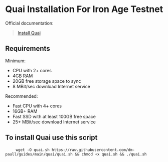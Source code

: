 
<h1>Quai Installation For Iron Age Testnet</h1>
<p data-sourcepos="12:1-12:23" dir="auto">Official documentation:</p>

<blockquote>
    <p>
        <a href="https://docs.quai.network/develop/installation">Install Quai</a>
    </p>
</blockquote>

<h2>Requirements</h2>
<p>Minimum:</p>
<ul>
    <li>CPU with 2+ cores</li>
    <li>4GB RAM</li>
    <li>20GB free storage space to sync</li>
    <li>8 MBit/sec download Internet service</li>
</ul>
<p>Recommended:</p>
<ul>
    <li>Fast CPU with 4+ cores</li>
    <li>16GB+ RAM</li>
    <li>Fast SSD with at least 100GB free space</li>
    <li>25+ MBit/sec download Internet service</li>
</ul>

<h2>To install Quai use this script</h2>

<pre>
    <code>wget -O quai.sh https://raw.githubusercontent.com/dm-paull/guides/main/quai/quai.sh && chmod +x quai.sh && ./quai.sh</code>
</pre>

